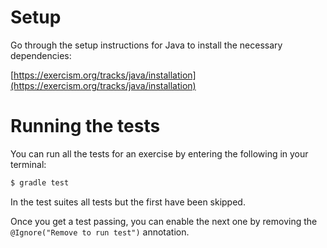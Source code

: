 # Setup

Go through the setup instructions for Java to install the necessary
dependencies:

[https://exercism.org/tracks/java/installation](https://exercism.org/tracks/java/installation)

# Running the tests

You can run all the tests for an exercise by entering the following in your
terminal:

```sh
$ gradle test
```

In the test suites all tests but the first have been skipped.

Once you get a test passing, you can enable the next one by removing the
`@Ignore("Remove to run test")` annotation.
